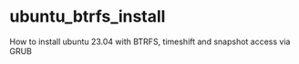 # ubuntu_btrfs_install
How to install ubuntu 23.04 with BTRFS, timeshift and snapshot access via GRUB
